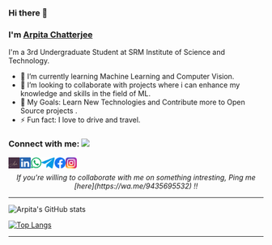 ### Hi there 👋

### I'm [Arpita Chatterjee]

I'm a 3rd Undergraduate Student at SRM Institute of Science and Technology. 

- 🌱 I’m currently learning Machine Learning and Computer Vision.
- 👯 I’m looking to collaborate with projects where i can enhance my knowledge and skills in the field of ML. 
- 🥅 My Goals: Learn New Technologies and Contribute more to Open Source projects .
- ⚡ Fun fact: I love to drive and travel.

### Connect with me: <img src="https://media.giphy.com/media/LnQjpWaON8nhr21vNW/giphy.gif" height="32">

[<img align="left" alt="Arpita" height="22px" src="./SocialLogo/Arpita Chatterjee.png" />][Arpita Chatterjee]
[<img align="left" alt="Arpita | LinkedIn" height="22px" src="./SocialLogo/LinkedIn.png" />][linkedin]
[<img align="left" alt="Arpita | Whatsapp" height="22px" src="./SocialLogo/WhatsApp.png" />][here]
[<img align="left" alt="Arpita | Telegram" height="22px" src="./SocialLogo/Telegram.png" />][telegram]
[<img align="left" alt="Arpita | Facebook" height="22px" src="./SocialLogo/Facebook.png" />][facebook]
[<img align="left" alt="Arpita | Instagram" height="22px" src="./SocialLogo/Instagram.png" />][instagram]


<br/>

<p align=center>
<em>If you're willing to collaborate with me on something intresting, Ping me [here](https://wa.me/9435695532) !!</em>
</p>

---

![Arpita's GitHub stats](https://github-readme-stats.vercel.app/api?username=ArpitaChatterjee&show_icons=true&theme=radical)

[![Top Langs](https://github-readme-stats.vercel.app/api/top-langs/?username=ArpitaChatterjee&layout=compact)](https://github.com/ArpitaChatterjee/github-readme-stats)

---


[Arpita Chatterjee]: https://my-portfolio.arpitachatterjee.vercel.app/
[linkedin]: https://www.linkedin.com/in/arpitachatterjee25/. 
[mail]: mailto:arpitachatterjee2510@gmail.com. 
[quora]: https://www.quora.com/profile/ArpitaChatterjee
[here]: https://wa.me/9435695532
[telegram]: https://telegram.me/arpitachatterjee25.
[facebook]: https://www.facebook.com/Chatterjee__
[instagram]: https://www.instagram.com/_arpita.chatterjee_/


<!--**ArpitaChatterjee/ArpitaChatterjee** is a ✨ _special_ ✨ repository because its `README.md` (this file) appears on your GitHub profile.

Here are some ideas to get you started:

- 🔭 I’m currently working on Machine Learning
- 🌱 I’m currently learning  Deep Learning
- 👯 I’m looking to collaborate on 
- 🤔 I’m looking for help with ...
- 💬 Ask me about ...
- 📫 How to reach me: arpitachatterjee2510@gmail.com
- 😄 Pronouns: ...
- ⚡ Fun fact: ...
-->
